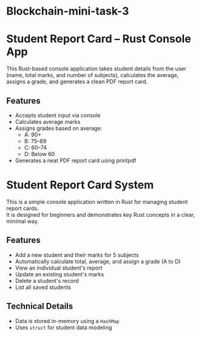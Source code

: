 # Blockchain-mini-task-3
# Student Report Card – Rust Console App
This Rust-based console application takes student details from the user (name, total marks, and number of subjects), calculates the average, assigns a grade, and generates a clean PDF report card.

## Features
- Accepts student input via console
- Calculates average marks
- Assigns grades based on average:
  - A: 90+
  - B: 75–89
  - C: 60–74
  - D: Below 60
- Generates a neat PDF report card using printpdf

# Student Report Card System

This is a simple console application written in Rust for managing student report cards.  
It is designed for beginners and demonstrates key Rust concepts in a clear, minimal way.

## Features
- Add a new student and their marks for 5 subjects
- Automatically calculate total, average, and assign a grade (A to D)
- View an individual student's report
- Update an existing student's marks
- Delete a student's record
- List all saved students

## Technical Details
- Data is stored in-memory using a `HashMap`
- Uses `struct` for student data modeling
